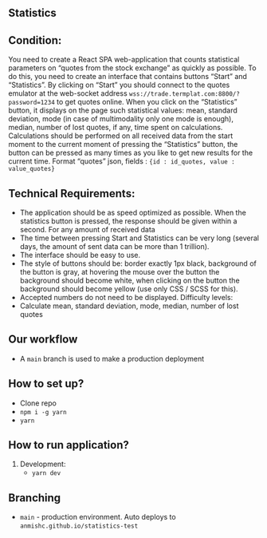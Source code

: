 ## Statistics

## Condition: 
You need to create a React SPA web-application that counts statistical parameters on “quotes from the stock exchange” as quickly as possible.
To do this, you need to create an interface that contains buttons “Start” and “Statistics”. By clicking on “Start” you should connect to the quotes emulator at the web-socket address `wss://trade.termplat.com:8800/?password=1234` to get quotes online. When you click on the “Statistics” button, it displays on the page such statistical values: mean, standard deviation, mode (in case of multimodality only one mode is enough), median, number of lost quotes, if any, time spent on calculations. Calculations should be performed on all received data from the start moment to the current moment of pressing the “Statistics” button, the button can be pressed as many times as you like to get new results for the current time.
Format “quotes” json, fields : `{id : id_quotes, value : value_quotes}`

## Technical Requirements:
- The application should be as speed optimized as possible. When the statistics button is pressed, the response should be given within a second. For any amount of received data
- The time between pressing Start and Statistics can be very long (several days, the amount of sent data can be more than 1 trillion).
- The interface should be easy to use.
- The style of buttons should be: border exactly 1px black, background of the button is gray, at
hovering the mouse over the button the background should become white, when clicking on the button the background
should become yellow (use only CSS / SCSS for this).
- Accepted numbers do not need to be displayed.
Difficulty levels:
- Calculate mean, standard deviation, mode, median, number of lost quotes

## Our workflow

- A `main` branch is used to make a production deployment

## How to set up?

- Clone repo
- `npm i -g yarn`
- `yarn`

## How to run application?

1. Development:
    - `yarn dev`

## Branching
- `main` - production environment. Auto deploys to `anmishc.github.io/statistics-test`
